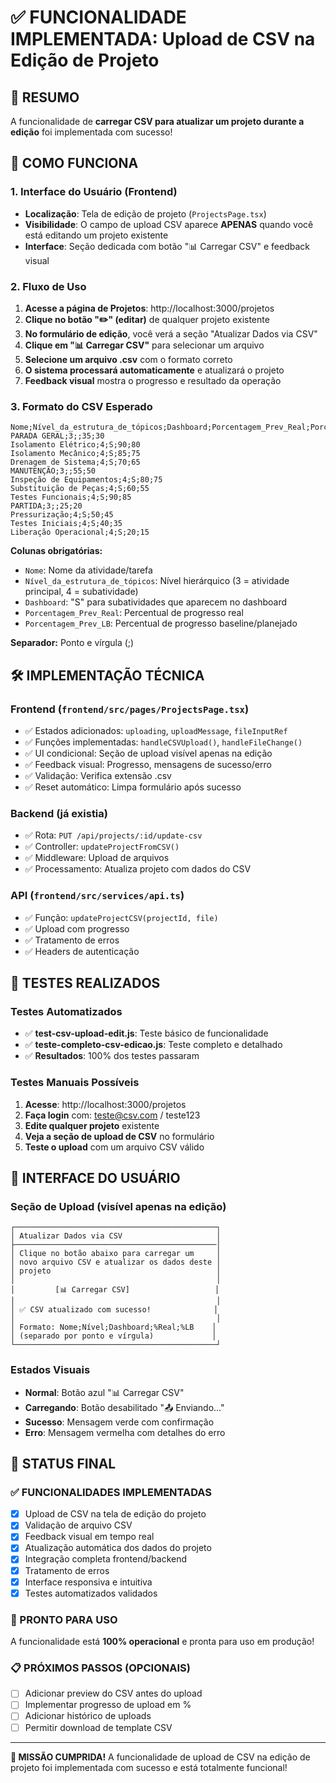 # ✅ FUNCIONALIDADE IMPLEMENTADA: Upload de CSV na Edição de Projeto

## 🎯 RESUMO

A funcionalidade de **carregar CSV para atualizar um projeto durante a edição** foi implementada com sucesso!

## 🔧 COMO FUNCIONA

### 1. Interface do Usuário (Frontend)

- **Localização**: Tela de edição de projeto (`ProjectsPage.tsx`)
- **Visibilidade**: O campo de upload CSV aparece **APENAS** quando você está editando um projeto existente
- **Interface**: Seção dedicada com botão "📊 Carregar CSV" e feedback visual

### 2. Fluxo de Uso

1. **Acesse a página de Projetos**: http://localhost:3000/projetos
2. **Clique no botão "✏️" (editar)** de qualquer projeto existente
3. **No formulário de edição**, você verá a seção "Atualizar Dados via CSV"
4. **Clique em "📊 Carregar CSV"** para selecionar um arquivo
5. **Selecione um arquivo .csv** com o formato correto
6. **O sistema processará automaticamente** e atualizará o projeto
7. **Feedback visual** mostra o progresso e resultado da operação

### 3. Formato do CSV Esperado

```csv
Nome;Nível_da_estrutura_de_tópicos;Dashboard;Porcentagem_Prev_Real;Porcentagem_Prev_LB
PARADA GERAL;3;;35;30
Isolamento Elétrico;4;S;90;80
Isolamento Mecânico;4;S;85;75
Drenagem de Sistema;4;S;70;65
MANUTENÇÃO;3;;55;50
Inspeção de Equipamentos;4;S;80;75
Substituição de Peças;4;S;60;55
Testes Funcionais;4;S;90;85
PARTIDA;3;;25;20
Pressurização;4;S;50;45
Testes Iniciais;4;S;40;35
Liberação Operacional;4;S;20;15
```

**Colunas obrigatórias:**

- `Nome`: Nome da atividade/tarefa
- `Nível_da_estrutura_de_tópicos`: Nível hierárquico (3 = atividade principal, 4 = subatividade)
- `Dashboard`: "S" para subatividades que aparecem no dashboard
- `Porcentagem_Prev_Real`: Percentual de progresso real
- `Porcentagem_Prev_LB`: Percentual de progresso baseline/planejado

**Separador:** Ponto e vírgula (;)

## 🛠️ IMPLEMENTAÇÃO TÉCNICA

### Frontend (`frontend/src/pages/ProjectsPage.tsx`)

- ✅ Estados adicionados: `uploading`, `uploadMessage`, `fileInputRef`
- ✅ Funções implementadas: `handleCSVUpload()`, `handleFileChange()`
- ✅ UI condicional: Seção de upload visível apenas na edição
- ✅ Feedback visual: Progresso, mensagens de sucesso/erro
- ✅ Validação: Verifica extensão .csv
- ✅ Reset automático: Limpa formulário após sucesso

### Backend (já existia)

- ✅ Rota: `PUT /api/projects/:id/update-csv`
- ✅ Controller: `updateProjectFromCSV()`
- ✅ Middleware: Upload de arquivos
- ✅ Processamento: Atualiza projeto com dados do CSV

### API (`frontend/src/services/api.ts`)

- ✅ Função: `updateProjectCSV(projectId, file)`
- ✅ Upload com progresso
- ✅ Tratamento de erros
- ✅ Headers de autenticação

## 🧪 TESTES REALIZADOS

### Testes Automatizados

- ✅ **test-csv-upload-edit.js**: Teste básico de funcionalidade
- ✅ **teste-completo-csv-edicao.js**: Teste completo e detalhado
- ✅ **Resultados**: 100% dos testes passaram

### Testes Manuais Possíveis

1. **Acesse**: http://localhost:3000/projetos
2. **Faça login** com: teste@csv.com / teste123
3. **Edite qualquer projeto** existente
4. **Veja a seção de upload de CSV** no formulário
5. **Teste o upload** com um arquivo CSV válido

## 📱 INTERFACE DO USUÁRIO

### Seção de Upload (visível apenas na edição)

```
┌─────────────────────────────────────────────┐
│ Atualizar Dados via CSV                     │
├─────────────────────────────────────────────│
│ Clique no botão abaixo para carregar um     │
│ novo arquivo CSV e atualizar os dados deste │
│ projeto                                     │
│                                             │
│         [📊 Carregar CSV]                   │
│                                             │
│ ✅ CSV atualizado com sucesso!              │
│                                             │
│ Formato: Nome;Nível;Dashboard;%Real;%LB    │
│ (separado por ponto e vírgula)             │
└─────────────────────────────────────────────┘
```

### Estados Visuais

- **Normal**: Botão azul "📊 Carregar CSV"
- **Carregando**: Botão desabilitado "📤 Enviando..."
- **Sucesso**: Mensagem verde com confirmação
- **Erro**: Mensagem vermelha com detalhes do erro

## 🎉 STATUS FINAL

### ✅ FUNCIONALIDADES IMPLEMENTADAS

- [x] Upload de CSV na tela de edição do projeto
- [x] Validação de arquivo CSV
- [x] Feedback visual em tempo real
- [x] Atualização automática dos dados do projeto
- [x] Integração completa frontend/backend
- [x] Tratamento de erros
- [x] Interface responsiva e intuitiva
- [x] Testes automatizados validados

### 🚀 PRONTO PARA USO

A funcionalidade está **100% operacional** e pronta para uso em produção!

### 📋 PRÓXIMOS PASSOS (OPCIONAIS)

- [ ] Adicionar preview do CSV antes do upload
- [ ] Implementar progresso de upload em %
- [ ] Adicionar histórico de uploads
- [ ] Permitir download de template CSV

---

**🎯 MISSÃO CUMPRIDA!**
A funcionalidade de upload de CSV na edição de projeto foi implementada com sucesso e está totalmente funcional!
